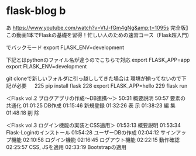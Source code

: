 # flask-blog  b
あ
https://www.youtube.com/watch?v=VtJ-fGm4gNg&amp;t=1095s
完全版】この動画1本でFlaskの基礎を習得！忙しい人のための速習コース（Flask超入門）

でバックモード
export FLASK_ENV=development

下記とはpythonのファイル名が違うのでこちらで対応
export FLASK_APP=app
export FLASK_ENV=development

git cloneで新しいフォルダに引っ越ししてきた場合は
環境が揃ってないので下記が必要
　
  225  pip install flask
  228  export FLASK_APP=hello
  229  flask run

 

＜Flask vol.2 ブログアプリの作成〜DB連携〜＞
50:31 概要説明
50:57 要素の共通化
01:01:25 DB作成
01:15:46 新規登録
01:32:26 表 示
01:38:23 編 集
01:48:18 削 除

＜Flask vol.3 ログイン機能の実装とCSS適用＞
01:53:13 概要説明
01:53:34 Flask-Loginのインストール
01:54:28 ユーザーDBの作成
02:04:12 サインアップ機能
02:10:58 ログイン機能
02:16:45 ログアウト機能
02:22:15 動作確認
02:25:57 CSS, JSを適用
02:33:19 Bootstrapの適用
